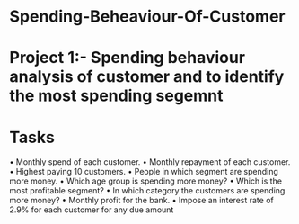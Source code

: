 # Spending-Beheaviour-Of-Customer
# Project 1:- Spending behaviour analysis of customer and to identify the most spending segemnt
# Tasks
•	Monthly spend of each customer.
•	Monthly repayment of each customer.
•	Highest paying 10 customers.
•	People in which segment are spending more money.
•	Which age group is spending more money?
•	Which is the most profitable segment?
•	In which category the customers are spending more money?
•	Monthly profit for the bank.
•	Impose an interest rate of 2.9% for each customer for any due amount

